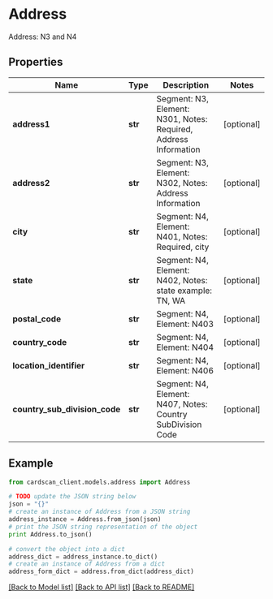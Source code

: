 # Address

Address: N3 and N4

## Properties
Name | Type | Description | Notes
------------ | ------------- | ------------- | -------------
**address1** | **str** | Segment: N3, Element: N301, Notes: Required, Address Information | [optional] 
**address2** | **str** | Segment: N3, Element: N302, Notes: Address Information | [optional] 
**city** | **str** | Segment: N4, Element: N401, Notes: Required, city | [optional] 
**state** | **str** | Segment: N4, Element: N402, Notes: state example: TN, WA | [optional] 
**postal_code** | **str** | Segment: N4, Element: N403 | [optional] 
**country_code** | **str** | Segment: N4, Element: N404 | [optional] 
**location_identifier** | **str** | Segment: N4, Element: N406 | [optional] 
**country_sub_division_code** | **str** | Segment: N4, Element: N407, Notes: Country SubDivision Code | [optional] 

## Example

```python
from cardscan_client.models.address import Address

# TODO update the JSON string below
json = "{}"
# create an instance of Address from a JSON string
address_instance = Address.from_json(json)
# print the JSON string representation of the object
print Address.to_json()

# convert the object into a dict
address_dict = address_instance.to_dict()
# create an instance of Address from a dict
address_form_dict = address.from_dict(address_dict)
```
[[Back to Model list]](../README.md#documentation-for-models) [[Back to API list]](../README.md#documentation-for-api-endpoints) [[Back to README]](../README.md)


